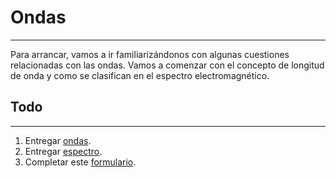 # Ondas
---
Para arrancar, vamos a ir familiarizándonos con algunas cuestiones relacionadas con las ondas. Vamos a comenzar con el concepto de longitud de onda y como se clasifican en el espectro electromagnético. 

## Todo
---
1. Entregar [ondas](ondas/).
2. Entregar [espectro](espectro/).
3. Completar este [formulario](https://docs.google.com/forms/d/e/1FAIpQLScxsukKykILeJ7kkmVjuOTlv4CUc9YCi1i0GX3cs_HnimGDKQ/viewform).

